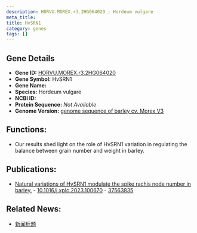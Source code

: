 ```yaml
---
description: HORVU.MOREX.r3.2HG064020 ; Hordeum vulgare
meta_title:
title: HvSRN1
category: genes
tags: []
---
```


## Gene Details
- **Gene ID:**	[HORVU.MOREX.r3.2HG064020](https://www.maizegdb.org/gene_center/gene/HORVU.MOREX.r3.2HG064020)
- **Gene Symbol:** HvSRN1
- **Gene Name:** 
- **Species:** Hordeum vulgare
- **NCBI ID:** [  ]()
- **Protein Sequence:** *Not Available*
- **Genome Version:** [genome sequence of barley cv. Morex V3]()

## Functions:
   - Our results shed light on the role of HvSRN1 variation in regulating the balance between grain number and weight in barley.

## Publications:
   - [Natural variations of HvSRN1 modulate the spike rachis node number in barley.]( https://www.sciencedirect.com/science/article/pii/S2590346223001980?via%3Dihub ) - [10.1016/j.xplc.2023.100670]( https://www.sciencedirect.com/science/article/pii/S2590346223001980?via%3Dihub ) - [37563835](https://pubmed.ncbi.nlm.nih.gov/37563835/)

## Related News:
   - [新闻标题](https://mp.weixin.qq.com/s/8wXxgfBGKJkL6RGup7_Pqw)
